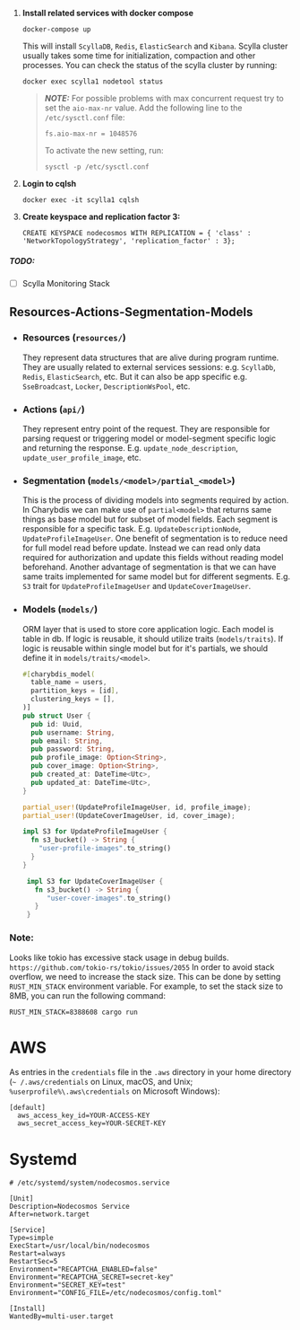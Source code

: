 1) **Install related services with docker compose**
   ```shell
   docker-compose up
   ``` 
   This will install `ScyllaDB`, `Redis`, `ElasticSearch` and `Kibana`.
   Scylla cluster usually takes some time for initialization, compaction and other processes.
   You can check the status of the scylla cluster by running:
   ```shell
   docker exec scylla1 nodetool status
   ```
   > **_NOTE:_** For possible problems with max concurrent request try to set the `aio-max-nr`
   value. Add the following line to the `/etc/sysctl.conf` file:
   > ```shell
   > fs.aio-max-nr = 1048576
   > ```
   >To
   > activate the new setting, run:
   > ```shell
   > sysctl -p /etc/sysctl.conf
   > ```

2) **Login to cqlsh**
   ```shell
   docker exec -it scylla1 cqlsh
   ```
3) **Create keyspace and replication factor 3:**
    ```cassandraql
    CREATE KEYSPACE nodecosmos WITH REPLICATION = { 'class' : 'NetworkTopologyStrategy', 'replication_factor' : 3};
    ```

##### TODO:

- [ ] Scylla Monitoring Stack

## Resources-Actions-Segmentation-Models

* ### Resources (`resources/`)
  They represent data structures that are alive during program runtime. They are usually related to
  external services
  sessions: e.g. `ScyllaDb`, `Redis`, `ElasticSearch`, etc. But it can also be app specific e.g.
  `SseBroadcast`, `Locker`, `DescriptionWsPool`, etc.
* ### Actions (`api/`)
  They represent entry point of the request. They are responsible for parsing request or triggering
  model or
  model-segment specific logic and returning the response.
  E.g. `update_node_description`, `update_user_profile_image`,
  etc.
* ### Segmentation (`models/<model>/partial_<model>`)
  This is the process of dividing models into segments required by action. In Charybdis we can make
  use
  of `partial<model>` that returns same things as base model but for subset of model fields. Each
  segment is
  responsible for a specific task. E.g. `UpdateDescriptionNode`, `UpdateProfileImageUser`. One
  benefit of segmentation
  is to reduce need for full model read before update. Instead we can read only data required for
  authorization and
  update this fields without reading model beforehand. Another advantage of segmentation is that we
  can have same traits
  implemented for same model but for different segments. E.g. `S3` trait
  for `UpdateProfileImageUser`
  and `UpdateCoverImageUser`.
* ### Models (`models/`)
  ORM layer that is used to store core application logic. Each model is table in db. If logic is
  reusable, it should
  utilize traits (`models/traits`). If logic is reusable within single model but for it's partials,
  we should
  define it in `models/traits/<model>`.
   ```rust
   #[charybdis_model(
     table_name = users,
     partition_keys = [id],
     clustering_keys = [],
   )]
   pub struct User {
     pub id: Uuid,
     pub username: String,
     pub email: String,
     pub password: String,
     pub profile_image: Option<String>,
     pub cover_image: Option<String>,
     pub created_at: DateTime<Utc>,
     pub updated_at: DateTime<Utc>,
   }
  
   partial_user!(UpdateProfileImageUser, id, profile_image);
   partial_user!(UpdateCoverImageUser, id, cover_image);
  
   impl S3 for UpdateProfileImageUser {
     fn s3_bucket() -> String {
       "user-profile-images".to_string()
     }
   }
  
    impl S3 for UpdateCoverImageUser {
      fn s3_bucket() -> String {
         "user-cover-images".to_string()
      }
    }
   
   ```

### Note:

Looks like tokio has excessive stack usage in debug
builds. `https://github.com/tokio-rs/tokio/issues/2055` In order to avoid stack overflow, we need to
increase the stack size. This can be done by setting `RUST_MIN_STACK` environment variable. For
example, to set the stack size to 8MB, you can run the following command:

```shell
RUST_MIN_STACK=8388608 cargo run
```

# AWS

As entries in the `credentials` file in the `.aws` directory in your home directory (`~
/.aws/credentials`
on Linux, macOS, and Unix; `%userprofile%\.aws\credentials` on Microsoft Windows):

```shell
[default]
  aws_access_key_id=YOUR-ACCESS-KEY
  aws_secret_access_key=YOUR-SECRET-KEY
```

# Systemd

```shell
# /etc/systemd/system/nodecosmos.service

[Unit]
Description=Nodecosmos Service
After=network.target

[Service]
Type=simple
ExecStart=/usr/local/bin/nodecosmos
Restart=always
RestartSec=5
Environment="RECAPTCHA_ENABLED=false"
Environment="RECAPTCHA_SECRET=secret-key"
Environment="SECRET_KEY=test"
Environment="CONFIG_FILE=/etc/nodecosmos/config.toml"

[Install]
WantedBy=multi-user.target
```
